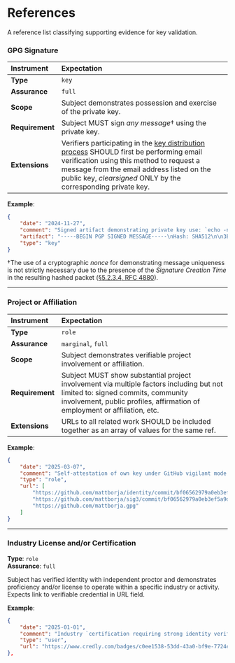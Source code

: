 # References
A reference list classifying supporting evidence for key validation.

### GPG Signature
| Instrument | Expectation |
|:---|:---|
| **Type** | `key` |
| **Assurance** | `full` |
| **Scope** | Subject demonstrates possession and exercise of the private key. |
| **Requirement** | Subject MUST sign *any message*† using the private key. |
| **Extensions** | Verifiers participating in the [key distribution process](https://www.gnupg.org/gph/en/manual/x457.html) SHOULD first be performing email verification using this method to request a message from the email address listed on the public key, *clearsigned* ONLY by the corresponding private key.

**Example**:  
```json
{
    "date": "2024-11-27",
    "comment": "Signed artifact demonstrating private key use: `echo -n '3ED3 3CCE 4BED 165C 9107 3D9F 65B8 8DAC 23AF 5BCD E520 F723 C1E6 2A69 B369 F278' | gpg --clearsign --local-user D41A83E1C6B701619D0D812FC3F69D1BE6BCBD16`",
    "artifact": "-----BEGIN PGP SIGNED MESSAGE-----\nHash: SHA512\n\n3ED3 3CCE 4BED 165C 9107 3D9F 65B8 8DAC 23AF 5BCD E520 F723 C1E6 2A69 B369 F278\n-----BEGIN PGP SIGNATURE-----\n\niHUEARYKAB0WIQTUGoPhxrcBYZ0NgS/D9p0b5ry9FgUCZ0dD0AAKCRDD9p0b5ry9\nFvonAQCHwAHRduopWn8I534GNRXQ0+dX5JO2ztnFxnlwZd+NMAD/Wr0NWLEc+eCf\nQm2UHkDp8lKswj6kXxTi9GI3elvpQgE=\n=L95q\n-----END PGP SIGNATURE-----\n",
    "type": "key"
}
```
†The use of a cryptographic *nonce* for demonstrating message uniqueness is not strictly necessary due to the presence of the *Signature Creation Time* in the resulting hashed packet ([§5.2.3.4, RFC 4880](https://www.rfc-editor.org/rfc/rfc4880#section-5.2.3.4)).

---

### Project or Affiliation
| Instrument | Expectation |
|:---|:---|
| **Type** | `role` |
| **Assurance** | `marginal`, `full` |
| **Scope** | Subject demonstrates verifiable project involvement or affiliation. |
| **Requirement** | Subject MUST show substantial project involvement via multiple factors including but not limited to: signed commits, community involvement, public profiles, affirmation of employment or affiliation, etc. |
| **Extensions** | URLs to all related work SHOULD be included together as an array of values for the same ref. |

**Example**:  
```json
{
    "date": "2025-03-07",
    "comment": "Self-attestation of own key under GitHub vigilant mode: 1) B5690EEEBB952194 is signing this commit via GitHub web interface, 2) commit author is authenticated as GitHub user @mattborja, AND 2) commit author affirms ownership of this selfsame key (A1C7E813F160A407)",
    "type": "role",
    "url": [
        "https://github.com/mattborja/identity/commit/bf06562979a0eb3ef5a9da8d92edb8c7dd886ec7",
        "https://github.com/mattborja/sig3/commit/bf06562979a0eb3ef5a9da8d92edb8c7dd886ec7#diff-7fcdfe7c0b50a3c8d7978401b7d339839221a136e99b5d2c0f90386738f5af65R20",
        "https://github.com/mattborja.gpg"
    ]
}
```
---

### Industry License and/or Certification
**Type**: `role`  
**Assurance**: `full`

Subject has verified identity with independent proctor and demonstrates proficiency and/or license to operate within a specific industry or activity. Expects link to verifiable credential in URL field.

**Example**:  
```json
{
    "date": "2025-01-01",
    "comment": "Industry `certification requiring strong identity verification during proctored high stakes exam with global information assurance certification (https://www.giac.org/knowledge-base/proctor/)",`
    "type": "user",
    "url": "https://www.credly.com/badges/c0ee1538-53dd-43a0-bf9e-7724e374ff43"
},
```
